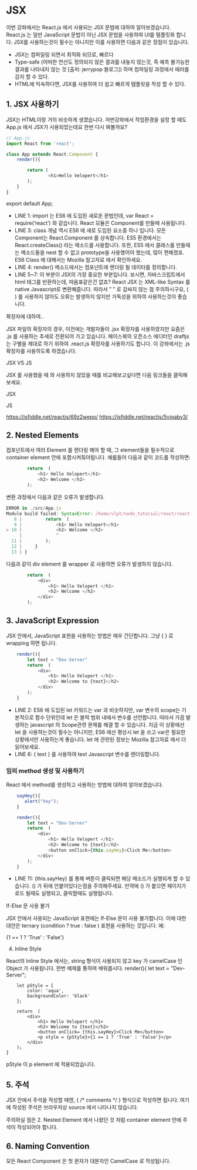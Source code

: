 # JSX

이번 강좌에서는 React.js 에서 사용되는 JSX 문법에 대하여 알아보겠습니다. React.js 는 일반 JavaScript 문법이 아닌 JSX 문법을 사용하여 UI를 템플릿화 합니다. JSX를 사용하는것이 필수는 아니지만 이를 사용하면 다음과 같은 장점이 있습니다.

- JSX는 컴파일링 되면서 최적화 되므로, 빠르다
- Type-safe (어떠한 연산도 정의되지 않은 결과를 내놓지 않는것, 즉 예측 불가능한 결과를 나타내지 않는 것 [출처: jerrypop 블로그]) 하며 컴파일링 과정에서 에러를 감지 할 수 있다.
- HTML에 익숙하다면, JSX를 사용하여 더 쉽고 빠르게 템플릿을 작성 할 수 있다.

## 1. JSX 사용하기

JSX는 HTML이랑 거의 비슷하게 생겼습니다. 저번강좌에서 작업환경을 설정 할 때도 App.js 에서 JSX가 사용되었는데요 한번 다시 봐볼까요?

```js
// App.js
import React from 'react';

class App extends React.Component {
    render(){

        return (
                <h1>Hello Velopert</h1>
        );
    }
}
```

export default App;

- LINE 1: import 는 ES6 에 도입된 새로운 문법인데, var React = require(‘react’) 와 같습니다. React 모듈은 Component를 만들때 사용됩니다.
- LINE 3: class 개념 역시 ES6 에 새로 도입된 요소중 하나 입니다. 모든 Component는 React.Component 를 상속합니다. ES5 환경에서는 React.createClass() 라는 메소드를 사용합니다.  또한, ES5 에서 클래스를 만들때는 메소드들을 nest 할 수 없고 prototype을 사용했어야 했는데, 많이 편해졌죠. ES6 Class 에 대해서는 Mozilla 참고자료 에서 확인하세요.
- LINE 4: render() 메소드에서는 컴포넌트에 렌더링 될 데이타를 정의합니다.
- LINE 5~7: 이 부분이 JSX의 가장 중요한 부분입니다. 보시면, 자바스크립트에서 html 태그를 반환하는데, 따옴표같은건 없죠? React JSX 는 XML-like Syntax 를 native Javascript로 변환해줍니다.  따라서 ” ” 로 감싸지 않는 점 주의하시구요, ( ) 를 사용하지 않아도 오류는 발생하지 않지만 가독성을 위하여 사용하는것이 좋습니다.

확장자에 대하여..

JSX 파일의 확장자의 경우, 이전에는 개발자들이 .jsx 확장자를 사용하였지만 요즘은 .js 를 사용하는 추세로 전환되어 가고 있습니다. 페이스북의 오픈소스 에디터인 draftjs 는 구별을 제대로 하기 위하여 .react.js 확장자를 사용하기도 합니다. 이 강좌에서는 .js 확장자를 사용하도록 하겠습니다.

JSX VS JS

JSX 를 사용했을 때 와 사용하지 않았을 때를 비교해보고싶다면 다음 링크들을 클릭해보세요.

JSX

JS

https://jsfiddle.net/reactjs/69z2wepo/  https://jsfiddle.net/reactjs/5vjqabv3/ 

## 2. Nested Elements

컴포넌트에서 여러 Element 를 렌더링 해야 할 때, 그 element들을 필수적으로 container element 안에 포함시켜줘야됩니다.
예를들어 다음과 같이 코드를 작성하면:

```js
        return  (
            <h1> Hello Velopert</h1>
            <h2> Welcome </h2>
        );
```

변환 과정에서 다음과 같은 오류가 발생합니다.

```js
ERROR in ./src/App.js
Module build failed: SyntaxError: /home/vlpt/node_tutorial/react/react-tutorials/03-jsx/src/App.js: Adjacent JSX elements must be wrapped in an enclosing tag (10:12)
   8 |         return  (
   9 |             <h1> Hello Velopert</h1>
> 10 |             <h2> Welcome </h2>
     |             ^
  11 |         );
  12 |     }
  13 | }
```

다음과 같이 div element 를 wrapper 로 사용하면 오류가 발생하지 않습니다.

```js
        return  (
            <div>
                <h1> Hello Velopert </h1>
                <h2> Welcome </h2>
            </div>
        );
```

## 3. JavaScript Expression

JSX 안에서, JavaScript 표현을 사용하는 방법은 매우 간단합니다. 그냥 { } 로 wrapping 하면 됩니다.

```js
    render(){
        let text = "Dev-Server"
        return  (
            <div>
                <h1> Hello Velopert </h1>
                <h2> Welcome to {text}</h2>
            </div>
        );
    }
```

- LINE 2: ES6 에 도입된 let 키워드는 var 과 비슷하지만, var 변수의 scope는 기본적으로 함수 단위인데 let 은 블럭 범위 내에서 변수를 선언합니다. 따라서 가끔 발생하는 javascript 의 Scope관련 문제를 해결 할 수 있습니다. 지금 이 상황에선 let 을 사용하는것이 필수는 아니지만, ES6 에선 평상시 let 을 쓰고 var은 필요한 상황에서만 사용하는게 좋습니다. let 에 관련된 정보는 Mozilla 참고자료 에서 더 읽어보세요.
- LINE 6: { text } 를 사용하여 text Javascript 변수를 렌더링합니다.

### 임의 method 생성 및 사용하기

React 에서 method를 생성하고 사용하는 방법에 대하여 알아보겠습니다.

```js
    sayHey(){
       alert("hey");
    }

    render(){
        let text = "Dev-Server"
        return  (
            <div>
                <h1> Hello Velopert </h1>
                <h2> Welcome to {text}</h2>
                <button onClick={this.sayHey}>Click Me</button>
            </div>
        );
    }
```

- LINE 11:  {this.sayHey} 를 통해 버튼이 클릭되면 해당 메소드가 실행되게 할 수 있습니다.  () 가 뒤에 안붙어있다는점을 주의해주세요. 만약에 () 가 붙으면 페이지가 로드 될때도 실행되고, 클릭할때도 실행됩니다.

If-Else 문 사용 불가

JSX 안에서 사용되는 JavaScript 표현에는 If-Else 문이 사용 불가합니다. 이에 대한 대안은 ternary (condition ? true : false ) 표현을 사용하는 것입니다.
예:  <p>{1 == 1 ? 'True' : 'False'}</p>

4. Inline Style

React의 Inline Style 에서는, string 형식이 사용되지 않고 key 가 camelCase 인 Object 가 사용됩니다.
한번 예제를 통하여 배워봅시다.
    render(){
        let text = "Dev-Server";

        let pStyle = {
            color: 'aqua',
            backgroundColor: 'black'
        };

        return  (
            <div>
                <h1> Hello Velopert </h1>
                <h2> Welcome to {text}</h2>
                <button onClick= {this.sayHey}>Click Me</button>
                <p style = {pStyle}>{1 == 1 ? 'True' : 'False'}</p>
            </div>
        );
    }

pStyle 이 p element 에 적용되었습니다.

## 5. 주석

JSX 안에서 주석을 작성할 때엔, { /* comments */ } 형식으로 작성하면 됩니다. 여기에 작성된 주석은 브라우저상 source 에서 나타나지 않습니다.

주의하실 점은 2. Nested Element 에서 나왔던 것 처럼 container element 안에 주석이 작성되어야 합니다.

## 6. Naming Convention

모든 React Component 은 첫 문자가 대문자인 CamelCase 로 작성됩니다.
